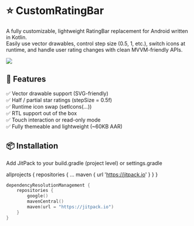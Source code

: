 # ⭐ CustomRatingBar

A fully customizable, lightweight RatingBar replacement for Android written in Kotlin.  
Easily use vector drawables, control step size (0.5, 1, etc.), switch icons at runtime, and handle user rating changes with clean MVVM-friendly APIs.

[![](https://jitpack.io/v/bilalnasir9/CustomRatingBar.svg)](https://jitpack.io/#bilalnasir9/CustomRatingBar)


## 🚀 Features

✅ Vector drawable support (SVG-friendly)  
✅ Half / partial star ratings (stepSize = 0.5f)  
✅ Runtime icon swap (setIcons(...))  
✅ RTL support out of the box  
✅ Touch interaction or read-only mode  
✅ Fully themeable and lightweight (~60KB AAR)


## 📦 Installation

Add JitPack to your build.gradle (project level) or settings.gradle


allprojects {
	repositories {
		...
		maven { url 'https://jitpack.io' }
	}
}


```kotlin
dependencyResolutionManagement {
    repositories {
        google()
        mavenCentral()
        maven(url = "https://jitpack.io")
    }
}
